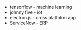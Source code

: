 - tensorflow - machine learning
- johnny five - iot
- electron.js - cross platfolrm app
- ServiceNow - ERP